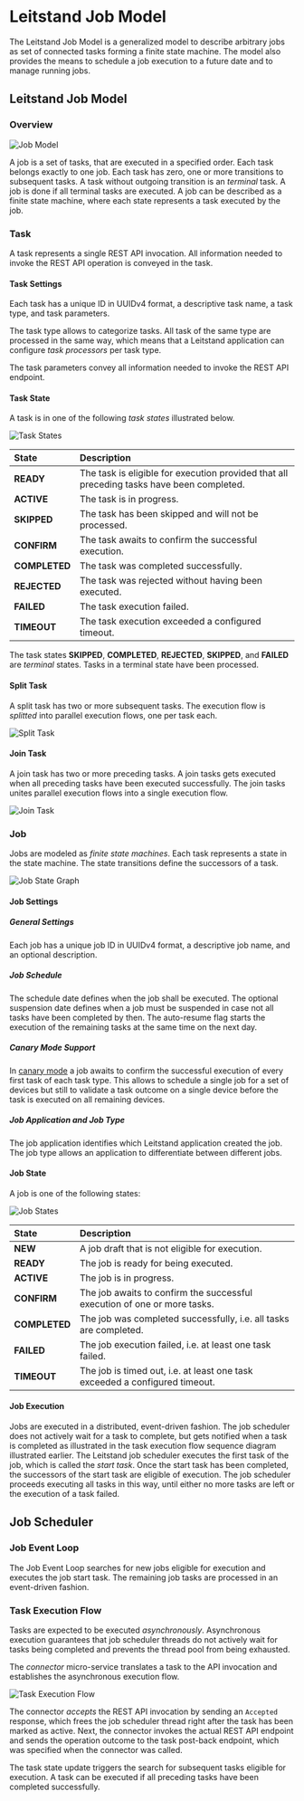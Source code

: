 # Leitstand Job Model

The Leitstand Job Model is a generalized model to describe arbitrary jobs as set of connected tasks forming a finite state machine. 
The model also provides the means to schedule a job execution to a future date and to manage running jobs.

## Leitstand Job Model

### Overview

![Job Model](./doc/assets/overview.png "Job Model Overview") 

A job is a set of tasks, that are executed in a specified order.
Each task belongs exactly to one job. 
Each task has zero, one or more transitions to subsequent tasks.
A task without outgoing transition is an _terminal_ task.
A job is done if all terminal tasks are executed.
A job can be described as a finite state machine,
where each state represents a task executed by the job.

### Task

A task represents a single REST API invocation.
All information needed to invoke the REST API operation is conveyed in the task.

#### Task Settings
Each task has a unique ID in UUIDv4 format, 
a descriptive task name,
a task type, and
task parameters.

The task type allows to categorize tasks.
All task of the same type are processed in the same way, 
which means that a Leitstand application can configure _task processors_ per task type.

The task parameters convey all information needed to invoke the REST API endpoint.

#### Task State
A task is in one of the following _task states_ illustrated below.

![Task States](./doc/assets//task_states.png "Task States") 

| State         | Description                                                                              |
|:--------------|:-----------------------------------------------------------------------------------------|
| __READY__     | The task is eligible for execution provided that all preceding tasks have been completed.|
| __ACTIVE__    | The task is in progress.                                                                 |
| __SKIPPED__   | The task has been skipped and will not be processed.                                     |
| __CONFIRM__   | The task awaits to confirm the successful execution.                                     |
| __COMPLETED__ | The task was completed successfully.                                                     |
| __REJECTED__  | The task was rejected without having been executed.                                      |
| __FAILED__    | The task execution failed.                                                               |
| __TIMEOUT__   | The task execution exceeded a configured timeout.                                        |

The task states __SKIPPED__, __COMPLETED__, __REJECTED__, __SKIPPED__, and __FAILED__ are _terminal_ states.
Tasks in a terminal state have been processed.

#### Split Task
A split task has two or more subsequent tasks. 
The execution flow is _splitted_ into parallel execution flows, one per task each.

![Split Task](./doc/assets//split_task.png "Split Task") 


#### Join Task
A join task has two or more preceding tasks.
A join tasks gets executed when all preceding tasks have been executed successfully.
The join tasks unites parallel execution flows into a single execution flow.

![Join Task](./doc/assets//join_task.png "Join Task") 


### Job

Jobs are modeled as _finite state machines_.
Each task represents a state in the state machine.
The state transitions define the successors of a task.

![Job State Graph](./doc/assets//job_state_graph.png "Job State Graph") 

#### Job Settings

##### General Settings
Each job has a unique job ID in UUIDv4 format,
a descriptive job name, and
an optional description.

##### Job Schedule
The schedule date defines when the job shall be executed.
The optional suspension date defines when a job must be suspended in case not all tasks have been completed by then.
The auto-resume flag starts the execution of the remaining tasks at the same time on the next day.

##### Canary Mode Support
In [canary mode](https://en.wikipedia.org/wiki/Sentinel_species#Historical_examples) a job awaits to confirm the successful execution of every first task of each task type.
This allows to schedule a single job for a set of devices but still to validate a task outcome on a single device before the task is executed on all remaining devices.

##### Job Application and Job Type
The job application identifies which Leitstand application created the job.
The job type allows an application to differentiate between different jobs.

#### Job State
A job is one of the following states:

![Job States](./doc/assets//job_states.png "Job States") 

| State         | Description                                                                |
|:--------------|:---------------------------------------------------------------------------|
| __NEW__       | A job draft that is not eligible for execution.                            |
| __READY__     | The job is ready for being executed.                                       |
| __ACTIVE__    | The job is in progress.                                                    |
| __CONFIRM__   | The job awaits to confirm the successful execution of one or more tasks.   |
| __COMPLETED__ | The job was completed successfully, i.e. all tasks are completed.          |
| __FAILED__    | The job execution failed, i.e. at least one task failed.                   |
| __TIMEOUT__   | The job is timed out, i.e. at least one task exceeded a configured timeout.|

#### Job Execution
Jobs are executed in a distributed, event-driven fashion.
The job scheduler does not actively wait for a task to complete, but gets notified when a task is completed 
as illustrated in the task execution flow sequence diagram illustrated earlier.
The Leitstand job scheduler executes the first task of the job, which is called the _start task_.
Once the start task has been completed, the successors of the start task are eligible of execution.
The job scheduler proceeds executing all tasks in this way, until either no more tasks are left or the execution of a task failed.


## Job Scheduler

### Job Event Loop
The Job Event Loop searches for new jobs eligible for execution and executes the job start task.
The remaining job tasks are processed in an event-driven fashion.

### Task Execution Flow
Tasks are expected to be executed _asynchronously_. 
Asynchronous execution guarantees that job scheduler threads do not actively wait for tasks being completed and prevents the thread pool from being exhausted.

The _connector_ micro-service translates a task to the API invocation and establishes the asynchronous execution flow.

![Task Execution Flow](./doc/assets//task_execution_flow.png "Task Execution Flow") 

The connector _accepts_ the REST API invocation by sending an `Accepted` response, which frees the job scheduler thread right after the task has been marked as active.
Next, the connector invokes the actual REST API endpoint and sends the operation outcome to the task post-back endpoint, which was specified when the connector was called.

The task state update triggers the search for subsequent tasks eligible for execution.
A task can be executed if all preceding tasks have been completed successfully.



